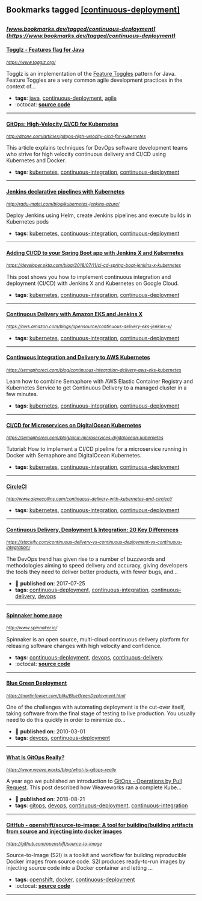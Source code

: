## Bookmarks tagged [[continuous-deployment]](https://www.bookmarks.dev?q=[continuous-deployment])

_<sup><sup>[www.bookmarks.dev/tagged/continuous-deployment](https://www.bookmarks.dev/tagged/continuous-deployment)</sup></sup>_
---
#### [Togglz - Features flag for Java](https://www.togglz.org/)
_<sup>https://www.togglz.org/</sup>_

Togglz is an implementation of the [Feature Toggles](http://martinfowler.com/bliki/FeatureToggle.html) pattern for Java. Feature Toggles are a very common agile development practices in the context of...
* **tags**: [java](../tagged/java.md), [continuous-deployment](../tagged/continuous-deployment.md), [agile](../tagged/agile.md)
* :octocat: **[source code](https://github.com/togglz/togglz)**
---
#### [GitOps: High-Velocity CI/CD for Kubernetes](http://dzone.com/articles/gitops-high-velocity-cicd-for-kubernetes)
_<sup>http://dzone.com/articles/gitops-high-velocity-cicd-for-kubernetes</sup>_

This article explains techniques for DevOps software development teams who strive for high velocity continuous delivery and CI/CD using Kubernetes and Docker.
* **tags**: [kubernetes](../tagged/kubernetes.md), [continuous-integration](../tagged/continuous-integration.md), [continuous-deployment](../tagged/continuous-deployment.md)
---
#### [Jenkins declarative pipelines with Kubernetes](http://radu-matei.com/blog/kubernetes-jenkins-azure/)
_<sup>http://radu-matei.com/blog/kubernetes-jenkins-azure/</sup>_

Deploy Jenkins using Helm, create Jenkins pipelines and execute builds in Kubernetes pods
* **tags**: [kubernetes](../tagged/kubernetes.md), [continuous-integration](../tagged/continuous-integration.md), [continuous-deployment](../tagged/continuous-deployment.md)
---
#### [Adding CI/CD to your Spring Boot app with Jenkins X and Kubernetes](https://developer.okta.com/blog/2018/07/11/ci-cd-spring-boot-jenkins-x-kubernetes)
_<sup>https://developer.okta.com/blog/2018/07/11/ci-cd-spring-boot-jenkins-x-kubernetes</sup>_

This post shows you how to implement continuous integration and deployment (CI/CD) with Jenkins X and Kubernetes on Google Cloud.
* **tags**: [kubernetes](../tagged/kubernetes.md), [continuous-integration](../tagged/continuous-integration.md), [continuous-deployment](../tagged/continuous-deployment.md)
---
#### [Continuous Delivery with Amazon EKS and Jenkins X](https://aws.amazon.com/blogs/opensource/continuous-delivery-eks-jenkins-x/)
_<sup>https://aws.amazon.com/blogs/opensource/continuous-delivery-eks-jenkins-x/</sup>_

* **tags**: [kubernetes](../tagged/kubernetes.md), [continuous-integration](../tagged/continuous-integration.md), [continuous-deployment](../tagged/continuous-deployment.md)
---
#### [Continuous Integration and Delivery to AWS Kubernetes](https://semaphoreci.com/blog/continuous-integration-delivery-aws-eks-kubernetes)
_<sup>https://semaphoreci.com/blog/continuous-integration-delivery-aws-eks-kubernetes</sup>_

Learn how to combine Semaphore with AWS Elastic Container Registry and Kubernetes Service to get Continuous Delivery to a managed cluster in a few minutes.
* **tags**: [kubernetes](../tagged/kubernetes.md), [continuous-integration](../tagged/continuous-integration.md), [continuous-deployment](../tagged/continuous-deployment.md)
---
#### [CI/CD for Microservices on DigitalOcean Kubernetes](https://semaphoreci.com/blog/cicd-microservices-digitalocean-kubernetes)
_<sup>https://semaphoreci.com/blog/cicd-microservices-digitalocean-kubernetes</sup>_

Tutorial: How to implement a CI/CD pipeline for a microservice running in Docker with Semaphore and DigitalOcean Kubernetes.
* **tags**: [kubernetes](../tagged/kubernetes.md), [continuous-integration](../tagged/continuous-integration.md), [continuous-deployment](../tagged/continuous-deployment.md)
---
#### [CircleCI](http://www.alexecollins.com/continuous-delivery-with-kubernetes-and-circleci/)
_<sup>http://www.alexecollins.com/continuous-delivery-with-kubernetes-and-circleci/</sup>_

* **tags**: [kubernetes](../tagged/kubernetes.md), [continuous-integration](../tagged/continuous-integration.md), [continuous-deployment](../tagged/continuous-deployment.md)
---
#### [Continuous Delivery, Deployment & Integration: 20 Key Differences](https://stackify.com/continuous-delivery-vs-continuous-deployment-vs-continuous-integration/)
_<sup>https://stackify.com/continuous-delivery-vs-continuous-deployment-vs-continuous-integration/</sup>_

The DevOps trend has given rise to a number of buzzwords and methodologies aiming to speed delivery and accuracy, giving developers the tools they need to deliver better products, with fewer bugs, and...
* :calendar: **published on**: 2017-07-25
* **tags**: [continuous-deployment](../tagged/continuous-deployment.md), [continuous-integration](../tagged/continuous-integration.md), [continuous-delivery](../tagged/continuous-delivery.md), [devops](../tagged/devops.md)
---
#### [Spinnaker home page](http://www.spinnaker.io/)
_<sup>http://www.spinnaker.io/</sup>_

Spinnaker is an open source, multi-cloud continuous delivery platform for releasing software changes with high velocity and confidence.
* **tags**: [continuous-deployment](../tagged/continuous-deployment.md), [devops](../tagged/devops.md), [continuous-delivery](../tagged/continuous-delivery.md)
* :octocat: **[source code](https://github.com/spinnaker/spinnaker)**
---
#### [Blue Green Deployment](https://martinfowler.com/bliki/BlueGreenDeployment.html)
_<sup>https://martinfowler.com/bliki/BlueGreenDeployment.html</sup>_

One of the challenges with automating deployment is the cut-over itself, taking software from the final stage of testing to live production. You usually need to do this quickly in order to minimize do...
* :calendar: **published on**: 2010-03-01
* **tags**: [devops](../tagged/devops.md), [continuous-deployment](../tagged/continuous-deployment.md)
---
#### [What Is GitOps Really?](https://www.weave.works/blog/what-is-gitops-really)
_<sup>https://www.weave.works/blog/what-is-gitops-really</sup>_

A year ago we published an introduction to [GitOps - Operations by Pull Request](https://www.weave.works/blog/gitops-operations-by-pull-request). This post described how Weaveworks ran a complete Kube...
* :calendar: **published on**: 2018-08-21
* **tags**: [gitops](../tagged/gitops.md), [devops](../tagged/devops.md), [continuous-deployment](../tagged/continuous-deployment.md), [continuous-integration](../tagged/continuous-integration.md)
---
#### [GitHub - openshift/source-to-image: A tool for building/building artifacts from source and injecting into docker images](https://github.com/openshift/source-to-image)
_<sup>https://github.com/openshift/source-to-image</sup>_

Source-to-Image (S2I) is a toolkit and workflow for building reproducible Docker images from source code. S2I produces ready-to-run images by injecting source code into a Docker container and letting ...
* **tags**: [openshift](../tagged/openshift.md), [docker](../tagged/docker.md), [continuous-deployment](../tagged/continuous-deployment.md)
* :octocat: **[source code](https://github.com/openshift/source-to-image)**
---
